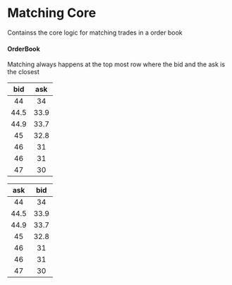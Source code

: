 # Matching Core

Containss the core logic for matching trades in a order book

#### OrderBook

Matching always happens at the top most row where the bid and the ask is the closest

 

| bid | ask |
|:-----:|:-----:|
|  44 |  34 |
|  44.5 |  33.9 |
|  44.9 |  33.7 |
|  45 |  32.8 |
|  46 |  31 |
|  46 |  31 |
|  47 |  30 |

| ask | bid |
|:-----:|:-----:|
|  44 |  34 |
|  44.5 |  33.9 |
|  44.9 |  33.7 |
|  45 |  32.8 |
|  46 |  31 |
|  46 |  31 |
|  47 |  30 |
